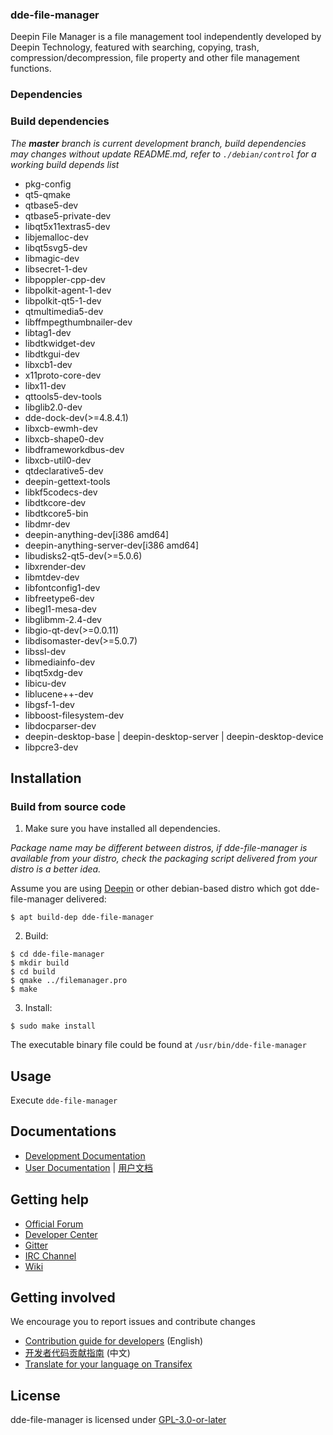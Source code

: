 ### dde-file-manager

Deepin File Manager is a file management tool independently developed by Deepin Technology, featured with searching, copying, trash, compression/decompression, file property and other file management functions.

### Dependencies

### Build dependencies

_The **master** branch is current development branch, build dependencies may changes without update README.md, refer to `./debian/control` for a working build depends list_

* pkg-config
* qt5-qmake
* qtbase5-dev
* qtbase5-private-dev
* libqt5x11extras5-dev
* libjemalloc-dev
* libqt5svg5-dev
* libmagic-dev
* libsecret-1-dev
* libpoppler-cpp-dev
* libpolkit-agent-1-dev
* libpolkit-qt5-1-dev
* qtmultimedia5-dev
* libffmpegthumbnailer-dev
* libtag1-dev
* libdtkwidget-dev
* libdtkgui-dev
* libxcb1-dev
* x11proto-core-dev
* libx11-dev
* qttools5-dev-tools
* libglib2.0-dev
* dde-dock-dev(>=4.8.4.1)
* libxcb-ewmh-dev
* libxcb-shape0-dev
* libdframeworkdbus-dev
* libxcb-util0-dev
* qtdeclarative5-dev
* deepin-gettext-tools
* libkf5codecs-dev
* libdtkcore-dev
* libdtkcore5-bin
* libdmr-dev
* deepin-anything-dev[i386 amd64]
* deepin-anything-server-dev[i386 amd64]
* libudisks2-qt5-dev(>=5.0.6)
* libxrender-dev
* libmtdev-dev
* libfontconfig1-dev
* libfreetype6-dev
* libegl1-mesa-dev
* libglibmm-2.4-dev
* libgio-qt-dev(>=0.0.11)
* libdisomaster-dev(>=5.0.7)
* libssl-dev
* libmediainfo-dev
* libqt5xdg-dev
* libicu-dev
* liblucene++-dev
* libgsf-1-dev
* libboost-filesystem-dev
* libdocparser-dev
* deepin-desktop-base | deepin-desktop-server | deepin-desktop-device
* libpcre3-dev

## Installation

### Build from source code

1. Make sure you have installed all dependencies.

_Package name may be different between distros, if dde-file-manager is available from your distro, check the packaging script delivered from your distro is a better idea._

Assume you are using [Deepin](https://distrowatch.com/table.php?distribution=deepin) or other debian-based distro which got dde-file-manager delivered:

``` shell
$ apt build-dep dde-file-manager
```

2. Build:
```
$ cd dde-file-manager
$ mkdir build
$ cd build
$ qmake ../filemanager.pro
$ make
```

3. Install:
```
$ sudo make install
```

The executable binary file could be found at `/usr/bin/dde-file-manager`

## Usage

Execute `dde-file-manager`

## Documentations

 - [Development Documentation](https://linuxdeepin.github.io/dde-file-manager/)
 - [User Documentation](https://wiki.deepin.org/wiki/Deepin_File_Manager) | [用户文档](https://wiki.deepin.org/index.php?title=%E6%B7%B1%E5%BA%A6%E6%96%87%E4%BB%B6%E7%AE%A1%E7%90%86%E5%99%A8)

## Getting help

 - [Official Forum](https://bbs.deepin.org/)
 - [Developer Center](https://github.com/linuxdeepin/developer-center)
 - [Gitter](https://gitter.im/orgs/linuxdeepin/rooms)
 - [IRC Channel](https://webchat.freenode.net/?channels=deepin)
 - [Wiki](https://wiki.deepin.org/)

## Getting involved

We encourage you to report issues and contribute changes

 - [Contribution guide for developers](https://github.com/linuxdeepin/developer-center/wiki/Contribution-Guidelines-for-Developers-en) (English)
 - [开发者代码贡献指南](https://github.com/linuxdeepin/developer-center/wiki/Contribution-Guidelines-for-Developers) (中文)
 - [Translate for your language on Transifex](https://www.transifex.com/linuxdeepin/deepin-file-manager/)

## License

dde-file-manager is licensed under [GPL-3.0-or-later](LICENSE.txt)
